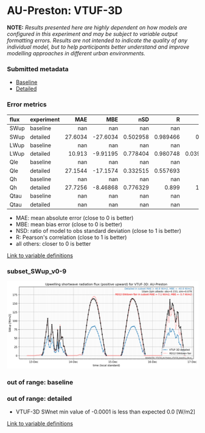# AU-Preston: VTUF-3D

**NOTE:** *Results presented here are highly dependent on how models are configured in this experiment and may be subject to variable output formatting errors. Results are not intended to indicate the quality of any individual model, but to help participants better understand and improve modelling approaches in different urban environments.*

### Submitted metadata

- [Baseline](VTUF-3D_AU-Preston_baseline_attrs.md)
- [Detailed](VTUF-3D_AU-Preston_detailed_attrs.md)

### Error metrics

| flux   | experiment   |      MAE |       MBE |        nSD |          R |         5th |     95th |     RMSE |      cRMSE |      AMBE |      1-nSD |         1-R |   nSkewness |   nKurtosis |    Overlap |
|:-------|:-------------|---------:|----------:|-----------:|-----------:|------------:|---------:|---------:|-----------:|----------:|-----------:|------------:|------------:|------------:|-----------:|
| SWup   | baseline     | nan      | nan       | nan        | nan        | nan         | nan      | nan      | nan        | nan       | nan        | nan         | nan         | nan         | nan        |
| SWup   | detailed     |  27.6034 | -27.6034  |   0.502958 |   0.989466 |   0.9743    |  72.331  |  36.3391 |   0.507589 |  27.6034  |   0.497043 |   0.0105337 |   0.0731713 |   0.155579  |   0.12024  |
| LWup   | baseline     | nan      | nan       | nan        | nan        | nan         | nan      | nan      | nan        | nan       | nan        | nan         | nan         | nan         | nan        |
| LWup   | detailed     |  10.913  |  -9.91195 |   0.778404 |   0.980748 |   0.0398951 |  28.8181 |  15.4201 |   0.281206 |   9.91195 |   0.221596 |   0.0192523 |   0.0265132 |   0.196617  |   0.113453 |
| Qle    | baseline     | nan      | nan       | nan        | nan        | nan         | nan      | nan      | nan        | nan       | nan        | nan         | nan         | nan         | nan        |
| Qle    | detailed     |  27.1544 | -17.1574  |   0.332515 |   0.557693 |  10.1       |  82.7645 |  45.3631 |   0.860049 |  17.1574  |   0.667485 |   0.442307  |   0.243983  |   0.569674  |   0.343126 |
| Qh     | baseline     | nan      | nan       | nan        | nan        | nan         | nan      | nan      | nan        | nan       | nan        | nan         | nan         | nan         | nan        |
| Qh     | detailed     |  27.7256 |  -8.46868 |   0.776329 |   0.899    |   1.1812    |  58.7175 |  42.5944 |   0.454805 |   8.46868 |   0.223671 |   0.101     |   0.0613309 |   0.0458822 |   0.152915 |
| Qtau   | baseline     | nan      | nan       | nan        | nan        | nan         | nan      | nan      | nan        | nan       | nan        | nan         | nan         | nan         | nan        |
| Qtau   | detailed     | nan      | nan       | nan        | nan        | nan         | nan      | nan      | nan        | nan       | nan        | nan         | nan         | nan         | nan        |

 - MAE: mean absolute error (close to 0 is better)
 - MBE: mean bias error (close to 0 is better)
 - NSD: ratio of model to obs standard deviation (close to 1 is better)
 - R: Pearson's correlation (close to 1 is better)
 - all others: closer to 0 is better

[Link to variable definitions](../modelattrs/variable_definitions.md)

### <a name="subset_swup_v0-9"></a>subset_SWup_v0-9
[![VTUF-3D_AU-Preston_subset_SWup_v0-9.png](VTUF-3D_AU-Preston_subset_SWup_v0-9.png)](VTUF-3D_AU-Preston_subset_SWup_v0-9.png)

### out of range: baseline


### out of range: detailed

 - VTUF-3D SWnet min value of -0.0001 is less than expected 0.0 [W/m2]


[Link to variable definitions](../modelattrs/variable_definitions.md)

